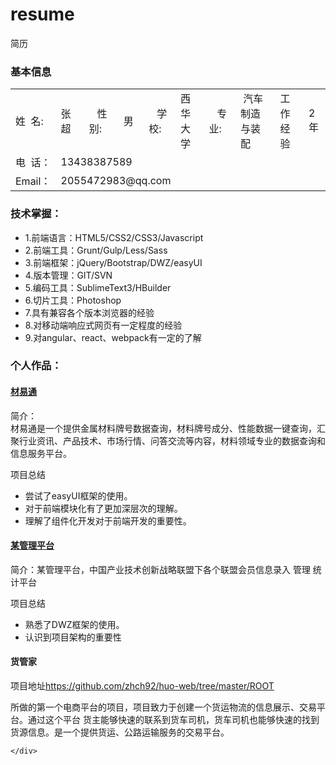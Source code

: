 # resume
简历
<div>
        <h3>基本信息</h3>
        <table>
            <tbody>
                <tr>
                    <td>姓&nbsp;&nbsp;名:</td>
                    <td>张超&nbsp;&nbsp;</td>
                    <td>&nbsp;&nbsp;&nbsp;性别:</td>
                    <td>&nbsp;男&nbsp;&nbsp;</td>
                    <td>&nbsp;&nbsp;&nbsp;学校:</td>
                    <td>西华大学</td>
                    <td>&nbsp;&nbsp;&nbsp;专业:</td>
                    <td>&nbsp;汽车制造与装配</td>
                    <td>工作经验</td>
                    <td>2年</td>
                </tr>
                <tr>
                    <td colspan="1">电&nbsp;&nbsp;话：</td>
                    <td colspan="9">13438387589</td>
                </tr>
                <tr>
                    <td colspan="1">Email：</td>
                    <td colspan="9">2055472983@qq.com</td>
                </tr>
            </tbody>
        </table>
        <h3>技术掌握：</h3>
        <ul>
            <li>1.前端语言：HTML5/CSS2/CSS3/Javascript</li>
            <li>2.前端工具：Grunt/Gulp/Less/Sass</li>
            <li>3.前端框架：jQuery/Bootstrap/DWZ/easyUI</li>
            <li>4.版本管理：GIT/SVN</li>
            <li>5.编码工具：SublimeText3/HBuilder </li>
            <li>6.切片工具：Photoshop</li>
            <li>7.具有兼容各个版本浏览器的经验</li>
            <li>8.对移动端响应式网页有一定程度的经验</li>
            <li>9.对angular、react、webpack有一定的了解</li>
        </ul>
        <h3>个人作品：</h3>
        <h4><a href="http://www.matlink.com.cn/">材易通</a></h4>
        <p>简介：<br>材易通是一个提供金属材料牌号数据查询，材料牌号成分、性能数据一键查询，汇聚行业资讯、产品技术、市场行情、问答交流等内容，材料领域专业的数据查询和信息服务平台。</p>
        <p>项目总结</p>
        <ul>
        	<li>尝试了easyUI框架的使用。</li>
        	<li>对于前端模块化有了更加深层次的理解。</li>
        	<li>理解了组件化开发对于前端开发的重要性。</li>
        </ul>
        <h4><a href="http://www.matlink.com.cn/">某管理平台</a></h4>
        <p>简介：某管理平台，中国产业技术创新战略联盟下各个联盟会员信息录入 管理 统计平台</p>
        <p>项目总结</p>
        <ul>
        	<li>熟悉了DWZ框架的使用。</li>
        	<li>认识到项目架构的重要性</li>
        </ul>
        <h4>货管家</h4>
        <p>项目地址<a href="https://github.com/zhch92/huo-web/tree/master/ROOT">https://github.com/zhch92/huo-web/tree/master/ROOT</a></p>
        <p>所做的第一个电商平台的项目，项目致力于创建一个货运物流的信息展示、交易平台。通过这个平台 货主能够快速的联系到货车司机，货车司机也能够快速的找到货源信息。是一个提供货运、公路运输服务的交易平台。</p>


    </div>
